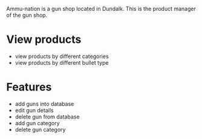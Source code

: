 Ammu-nation is a gun shop located in Dundalk. This is the product manager of the gun shop.


# View products
 - view products by different categories
 - view products by different bullet type
  


# Features
 - add guns into database
 - edit gun details
 - delete gun from database
 - add gun category
- delete gun category

